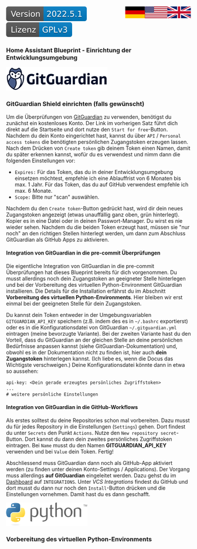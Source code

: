 <a href="Development.en.md"><img src="images/en.svg" valign="top" align="right"/></a>
<a href="Development.md"><img src="images/de.svg" valign="top" align="right"/></a>
[![Version][version-badge]][version-url]
[![License][license-badge]][license-url]
<!--
[![Bugs][bugs-badge]][bugs-url]
-->

### Home Assistant Blueprint - Einrichtung der Entwicklungsumgebung

[![ggshield][ggshield]][ggshield-url]
### GitGuardian Shield einrichten (falls gewünscht)

Um die Überprüfungen von [GitGuardian][ggshield-url] zu verwenden, benötigst du zunächst ein kostenloses Konto. Der Link im vorherigen Satz führt dich direkt auf die Startseite und dort nutze den ```Start for free```-Button. Nachdem du dein Konto eingerichtet hast, kannst du über ```API``` / ```Personal access tokens``` die benötigten persönlichen Zugangstoken erzeugen lassen. Nach dem Drücken von ```Create token``` gib deinem Token einen Namen, damit du später erkennen kannst, wofür du es verwendest und nimm dann die folgenden Einstellungen vor:

- ```Expires:``` Für das Token, das du in deiner Entwicklungsumgebung einsetzen möchtest, empfehle ich eine Ablauffrist von 6 Monaten bis max. 1 Jahr. Für das Token, das du auf GitHub verwendest empfehle ich max. 6 Monate.
- ```Scope:``` Bitte nur "scan" auswählen.

Nachdem du den ```Create token```-Button gedrückt hast, wird dir dein neues Zugangstoken angezeigt (etwas unauffällig ganz oben, grün hinterlegt). Kopier es in eine Datei oder in deinen Passwort-Manager. Du wirst es nie wieder sehen. Nachdem du die beiden Token erzeugt hast, müssen sie "nur noch" an den richtigen Stellen hinterlegt werden, um dann zum Abschluss GitGuardian als GitHub Apps zu aktivieren.

#### Integration von GitGuardian in die pre-commit Überprüfungen

Die eigentliche Integration von GitGuardian in die pre-commit Überprüfungen hat dieses Blueprint bereits für dich vorgenommen. Du musst allerdings noch dein Zugangstoken an geeigneter Stelle hinterlegen und bei der Vorbereitung des virtuellen Python-Environment GitGuardian installieren. Die Details für die Installation erfährst du im Abschnitt **Vorbereitung des virtuellen Python-Environments**. Hier bleiben wir erst einmal bei der geeigneten Stelle für dein Zugangstoken.

Du kannst dein Token entweder in der Umgebungsvariablen ```GITGUARDIAN_API_KEY``` speichern (z.B. indem des es in ```~/.bashrc``` exportierst) oder es in die Konfigurationsdatei von GitGuardian ```~/.gitguardian.yml``` eintragen (meine bevorzugte Variante). Bei der zweiten Variante hast du den Vorteil, dass du GitGuardian an der gleichen Stelle an deine persönlichen Bedürfnisse anpassen kannst (siehe GitGuardian-Dokumentation) und, obwohl es in der Dokumentation nicht zu finden ist, hier auch **dein Zugangstoken** hinterlegen kannst. (Ich liebe es, wenn die Docus das Wichtigste verschweigen.) Deine Konfigurationsdatei könnte dann in etwa so aussehen:

```
api-key: <Dein gerade erzeugtes persönliches Zugriffstoken>
...
# weitere persönliche Einstellungen
```

#### Integration von GitGuardian in die GitHub-Workflows

Als erstes solltest du deine Repositories schon mal vorbereiten. Dazu musst du für jedes Repository in die Einstellungen (```Settings```) gehen. Dort findest du unter ```Secrets``` den Punkt ```Actions```. Nutze den ```New repository secret```-Button. Dort kannst du dann dein zweites persönliches Zugriffstoken eintragen. Bei ```Name``` musst du den Namen **GITGUARDIAN_API_KEY** verwenden und bei ```Value``` dein Token. Fertig!

Abschliessend muss GitGuardian dann noch als GitHub-App aktiviert werden (zu finden unter deinen Konto-Settings / Applications). Der Vorgang muss allerdings **auf GitGuardian** eingeleitet werden. Dazu gehst du im [Dashboard][gg-dash] auf ```INTEGRATIONS```. Unter *VCS Integrations* findest du GitHub und dort musst du dann nur noch den ```Install```-Button drücken und die Einstellungen vornehmen. Damit hast du es dann geschafft.

[![python][python]][python-url]
### Vorbereitung des virtuellen Python-Environments





[license-badge]: images/lizenz.svg
[license-url]: ../LICENSE.md

[version-badge]: images/version.svg
[version-url]: https://github.com/nixe64/Home-Assistant-Blueprint/releases

[ggshield]: images/gg-logo.svg
[ggshield-url]: https://www.gitguardian.com/
[gg-dash]: https://dashboard.gitguardian.com/
[python]: images/python-logo.svg
[python-url]: https://www.python.org/